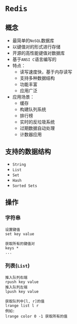 # `Redis`

## 概念

- 最简单的`NoSQL`数据库
- 以键值对的形式进行存储
- 开源的高性能键值对数据库
- 基于`ANSI C`语言编写的
- 特点：
  - 读写速度快，基于内存读写
  - 支持多种数据结构
  - 功能丰富
  - 应用广泛
- 应用场景：
  - 缓存
  - 构建队列系统
  - 排行榜
  - 实时的反垃圾系统
  - 过期数据自动处理
  - 计数器应用

## 支持的数据结构

- `String`
- `List`
- `Set`
- `Hash`
- `Sorted Sets`

## 操作

### 字符串

```redis
设置键值
set key value

获取所有的键值对
keys *
...
```

### 列表(`List`)

```redis
推入队列右端
rpush key value   
推入队列左端
lpush key value

获取队列中[l, r]的值
lrange list l r
例如:
lrange color 0 -1 获取所有的值
```
